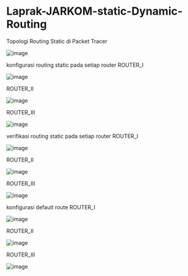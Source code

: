 # Laprak-JARKOM-static-Dynamic-Routing





Topologi Routing Static di Packet Tracer 




![image](https://github.com/MayangArinda17/Laprak-JARKOM-static-Dynamic-Routing/assets/150981696/8ce8bb1a-5a74-4bf2-8128-b892864e973e)






konfigurasi routing static pada setiap router ROUTER_I








![image](https://github.com/MayangArinda17/Laprak-JARKOM-static-Dynamic-Routing/assets/150981696/623fade3-ff47-41c0-8454-b4c092d6d48c)





ROUTER_II








![image](https://github.com/MayangArinda17/Laprak-JARKOM-static-Dynamic-Routing/assets/150981696/196c8a7c-c159-4319-b468-1f31ef6f2d59)







ROUTER_III










![image](https://github.com/MayangArinda17/Laprak-JARKOM-static-Dynamic-Routing/assets/150981696/1e0cc554-08f4-4f16-987a-c8412423d4e4)













verifikasi routing static pada setiap router ROUTER_I










![image](https://github.com/MayangArinda17/Laprak-JARKOM-static-Dynamic-Routing/assets/150981696/4f99168a-b88d-4fba-9b8a-af638bcd4f05)












 ROUTER_II









 ![image](https://github.com/MayangArinda17/Laprak-JARKOM-static-Dynamic-Routing/assets/150981696/6e491a96-30f6-43f3-b4ee-80385d9245d6)










 ROUTER_III









 ![image](https://github.com/MayangArinda17/Laprak-JARKOM-static-Dynamic-Routing/assets/150981696/b8fa1abc-a1a5-4c70-a2e2-ae5183de56c8)








 konfigurasi default route ROUTER_I






 
 ![image](https://github.com/MayangArinda17/Laprak-JARKOM-static-Dynamic-Routing/assets/150981696/3b738d4b-b2af-4975-a353-003768e0d972)








 ROUTER_II







 ![image](https://github.com/MayangArinda17/Laprak-JARKOM-static-Dynamic-Routing/assets/150981696/7e6e0b18-36c3-4fd9-ba43-d70d4b53ead6)









 ROUTER_III






 ![image](https://github.com/MayangArinda17/Laprak-JARKOM-static-Dynamic-Routing/assets/150981696/7ac1d63a-9434-4256-8332-bcb8bfe511c6)






 










